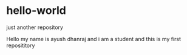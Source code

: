 # hello-world
just another repository


Hello my name is ayush dhanraj and i am a student and
this is my first reposititory
